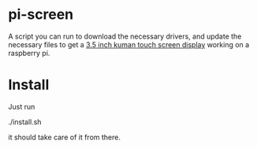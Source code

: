 # pi-screen

A script you can run to download the necessary drivers, and update the necessary files to get a [3.5 inch kuman touch screen display](https://www.amazon.com/gp/product/B01CNJVG8K/ref=oh_aui_detailpage_o05_s00?ie=UTF8&psc=1) working on a raspberry pi.

# Install

Just run 

  ./install.sh
  
it should take care of it from there.
